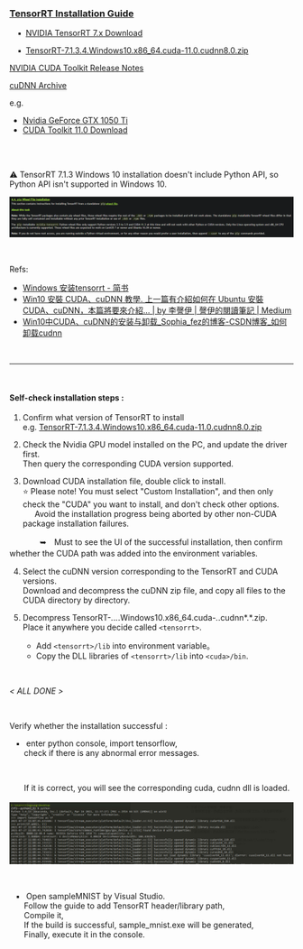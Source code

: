 

### [TensorRT Installation Guide](https://docs.nvidia.com/deeplearning/tensorrt/archives/tensorrt-713/install-guide/index.html)

&emsp;▪&ensp;[NVIDIA TensorRT 7.x Download](https://developer.nvidia.com/nvidia-tensorrt-7x-download)

&emsp;▪&ensp;[TensorRT-7.1.3.4.Windows10.x86_64.cuda-11.0.cudnn8.0.zip](https://developer.nvidia.com/compute/machine-learning/tensorrt/secure/7.1/zips/TensorRT-7.1.3.4.Windows10.x86_64.cuda-11.0.cudnn8.0.zip)




[NVIDIA CUDA Toolkit Release Notes](https://docs.nvidia.com/cuda/cuda-toolkit-release-notes/index.html)

[cuDNN Archive](https://developer.nvidia.com/rdp/cudnn-archive)






e.g.

- [Nvidia GeForce GTX 1050 Ti](https://www.nvidia.com/content/DriverDownload-March2009/confirmation.php?url=/Windows/471.41/471.41-desktop-win10-64bit-international-dch-whql.exe&lang=us&type=TITAN)
- [CUDA Toolkit 11.0 Download](https://developer.nvidia.com/cuda-11.0-download-archive?target_os=Windows&target_arch=x86_64&target_version=10&target_type=exenetwork)







</br>
</br>

⚠️ TensorRT 7.1.3 Windows 10 installation doesn't include Python API, so Python API isn't supported in Windows 10.

[![Alt Text](../assets/TensorRT%20Windows%2010%20python%20api%20isn't%20supported.PNG "Image Title (optional)")](https://docs.nvidia.com/deeplearning/tensorrt/install-guide/index.html#installing-pip "Link Title (optional)")



</br>

Refs:

- [Windows 安装tensorrt - 简书](https://www.jianshu.com/p/120897d69dca)
- [Win10 安裝 CUDA、cuDNN 教學. 上一篇有介紹如何在 Ubuntu 安裝 CUDA、cuDNN，本篇將要來介紹… | by 李謦伊 | 謦伊的閱讀筆記 | Medium](https://medium.com/ching-i/win10-%E5%AE%89%E8%A3%9D-cuda-cudnn-%E6%95%99%E5%AD%B8-c617b3b76deb)
- [Win10中CUDA、cuDNN的安装与卸载_Sophia_fez的博客-CSDN博客_如何卸载cudnn](https://blog.csdn.net/XunCiy/article/details/89070315)

</br>

---

</br>

#### Self-check installation steps :

1. Confirm what version of TensorRT to install</br>e.g. [TensorRT-7.1.3.4.Windows10.x86_64.cuda-11.0.cudnn8.0.zip](https://developer.nvidia.com/compute/machine-learning/tensorrt/secure/7.1/zips/TensorRT-7.1.3.4.Windows10.x86_64.cuda-11.0.cudnn8.0.zip)



2. Check the Nvidia GPU model installed on the PC, and update the driver first.</br>
Then query the corresponding CUDA version supported.

3. Download CUDA installation file, double click to install.</br>
⭐ Please note! You must select "Custom Installation", and then only check the "CUDA" you want to install, and don't check other options.</br>&ensp;&ensp;&ensp;Avoid the installation progress being aborted by other non-CUDA package installation failures.

&emsp; &emsp; &emsp; ➥　Must to see the UI of the successful installation, then confirm whether the CUDA path was added into the environment variables.　


4. Select the cuDNN version corresponding to the TensorRT and CUDA versions. </br>Download and decompress the cuDNN zip file, and copy all files to the CUDA directory by directory.

5. Decompress TensorRT-*.*.*.*.Windows10.x86_64.cuda-*.*.cudnn*.*.zip.</br>Place it anywhere you decide called `<tensorrt>`.

    - Add `<tensorrt>/lib` into environment variable。
    - Copy the DLL libraries of `<tensorrt>/lib` into `<cuda>/bin`.



</br>

_< ALL DONE >_

</br>

Verify whether the installation successful :

&ensp; ▪ &ensp;enter python console, import tensorflow,</br>
&emsp;&nbsp;&nbsp; check if there is any abnormal error messages.

</br>

&emsp;&nbsp;&nbsp; If it is correct, you will see the corresponding cuda, cudnn dll is loaded.</br>
&emsp;&nbsp;&nbsp; ![avatar](../assets/cuda%20cudnn%20dll%20loaded.png)


</br>

&ensp; ▪ &ensp;Open sampleMNIST by Visual Studio.</br>
&emsp;&nbsp;&nbsp; Follow the guide to add TensorRT header/library path,</br>
&emsp;&nbsp;&nbsp; Compile it,</br>
&emsp;&nbsp;&nbsp; If the build is successful, sample_mnist.exe will be generated,</br>
&emsp;&nbsp;&nbsp; Finally, execute it in the console.


